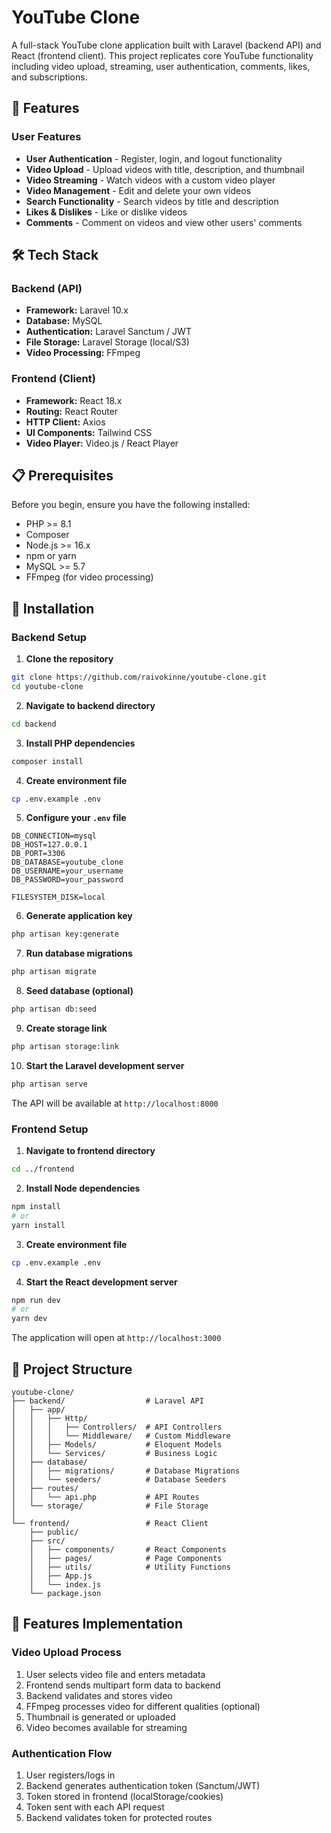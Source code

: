 # YouTube Clone

A full-stack YouTube clone application built with Laravel (backend API) and React (frontend client). This project replicates core YouTube functionality including video upload, streaming, user authentication, comments, likes, and subscriptions.

## 🚀 Features

### User Features

- **User Authentication** - Register, login, and logout functionality
- **Video Upload** - Upload videos with title, description, and thumbnail
- **Video Streaming** - Watch videos with a custom video player
- **Video Management** - Edit and delete your own videos
- **Search Functionality** - Search videos by title and description
- **Likes & Dislikes** - Like or dislike videos
- **Comments** - Comment on videos and view other users' comments

## 🛠️ Tech Stack

### Backend (API)

- **Framework:** Laravel 10.x
- **Database:** MySQL
- **Authentication:** Laravel Sanctum / JWT
- **File Storage:** Laravel Storage (local/S3)
- **Video Processing:** FFmpeg

### Frontend (Client)

- **Framework:** React 18.x
- **Routing:** React Router
- **HTTP Client:** Axios
- **UI Components:** Tailwind CSS
- **Video Player:** Video.js / React Player

## 📋 Prerequisites

Before you begin, ensure you have the following installed:

- PHP >= 8.1
- Composer
- Node.js >= 16.x
- npm or yarn
- MySQL >= 5.7
- FFmpeg (for video processing)

## 🔧 Installation

### Backend Setup

1. **Clone the repository**

```bash
git clone https://github.com/raivokinne/youtube-clone.git
cd youtube-clone
```

2. **Navigate to backend directory**

```bash
cd backend
```

3. **Install PHP dependencies**

```bash
composer install
```

4. **Create environment file**

```bash
cp .env.example .env
```

5. **Configure your `.env` file**

```env
DB_CONNECTION=mysql
DB_HOST=127.0.0.1
DB_PORT=3306
DB_DATABASE=youtube_clone
DB_USERNAME=your_username
DB_PASSWORD=your_password

FILESYSTEM_DISK=local
```

6. **Generate application key**

```bash
php artisan key:generate
```

7. **Run database migrations**

```bash
php artisan migrate
```

8. **Seed database (optional)**

```bash
php artisan db:seed
```

9. **Create storage link**

```bash
php artisan storage:link
```

10. **Start the Laravel development server**

```bash
php artisan serve
```

The API will be available at `http://localhost:8000`

### Frontend Setup

1. **Navigate to frontend directory**

```bash
cd ../frontend
```

2. **Install Node dependencies**

```bash
npm install
# or
yarn install
```

3. **Create environment file**

```bash
cp .env.example .env
```

4. **Start the React development server**

```bash
npm run dev
# or
yarn dev
```

The application will open at `http://localhost:3000`

## 📁 Project Structure

```
youtube-clone/
├── backend/                  # Laravel API
│   ├── app/
│   │   ├── Http/
│   │   │   ├── Controllers/  # API Controllers
│   │   │   └── Middleware/   # Custom Middleware
│   │   ├── Models/           # Eloquent Models
│   │   └── Services/         # Business Logic
│   ├── database/
│   │   ├── migrations/       # Database Migrations
│   │   └── seeders/          # Database Seeders
│   ├── routes/
│   │   └── api.php           # API Routes
│   └── storage/              # File Storage
│
└── frontend/                 # React Client
    ├── public/
    ├── src/
    │   ├── components/       # React Components
    │   ├── pages/            # Page Components
    │   ├── utils/            # Utility Functions
    │   ├── App.js
    │   └── index.js
    └── package.json
```

## 🎨 Features Implementation

### Video Upload Process

1. User selects video file and enters metadata
2. Frontend sends multipart form data to backend
3. Backend validates and stores video
4. FFmpeg processes video for different qualities (optional)
5. Thumbnail is generated or uploaded
6. Video becomes available for streaming

### Authentication Flow

1. User registers/logs in
2. Backend generates authentication token (Sanctum/JWT)
3. Token stored in frontend (localStorage/cookies)
4. Token sent with each API request
5. Backend validates token for protected routes
